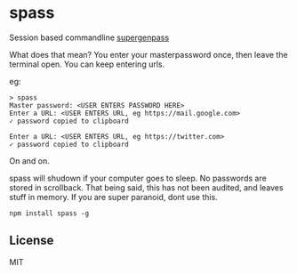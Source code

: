 # spass

Session based commandline [supergenpass](http://www.supergenpass.com/)

What does that mean? You enter your masterpassword once, then leave the terminal open. You can keep entering urls.

eg:

```
> spass
Master password: <USER ENTERS PASSWORD HERE>
Enter a URL: <USER ENTERS URL, eg https://mail.google.com>
✓ password copied to clipboard

Enter a URL: <USER ENTERS URL, eg https://twitter.com>
✓ password copied to clipboard

```
On and on. 

spass will shudown if your computer goes to sleep. No passwords are stored in scrollback. That being said, 
this has not been audited, and leaves stuff in memory. If you are super paranoid, dont use this.



```
npm install spass -g
```

## License

MIT
